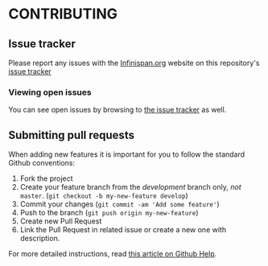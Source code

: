 # CONTRIBUTING

## Issue tracker

Please report any issues with the [Infinispan.org](http://www.infinispan.org) website on this repository's [issue tracker](https://github.com/infinispan/infinispan.github.io/issues)

### Viewing open issues

You can see open issues by browsing to [the issue tracker](https://github.com/infinispan/infinispan.github.io/issues) as well.

## Submitting pull requests

When adding new features it is important for you to follow the standard Github conventions:

1. Fork the project
1. Create your feature branch from the *development* branch only, *not* `master`. (`git checkout -b my-new-feature develop`) 
1. Commit your changes (`git commit -am 'Add some feature'`)
1. Push to the branch (`git push origin my-new-feature`)
1. Create new Pull Request
1. Link the Pull Request in related issue or create a new one with description.

For more detailed instructions, read [this article on Github Help](https://help.github.com/articles/creating-a-pull-request).